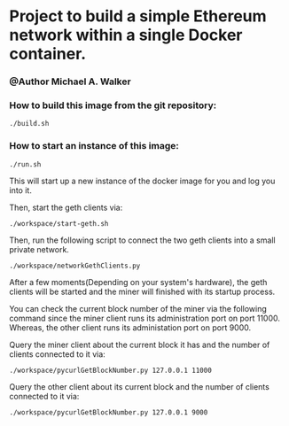 # Project to build a simple Ethereum network within a single Docker container.

### @Author Michael A. Walker

### How to build this image from the git repository:

``` ./build.sh ```

### How to start an instance of this image:

``` ./run.sh ```

This will start up a new instance of the docker image for you and log you into it.

Then, start the geth clients via:

``` ./workspace/start-geth.sh ```

Then, run the following script to connect the two geth clients into a small private network.

``` ./workspace/networkGethClients.py ```

After a few moments(Depending on your system's hardware), the geth clients will be started and the miner will finished with its startup process.

You can check the current block number of the miner via the following command since the miner client runs its administration port on port 11000. Whereas, the other client runs its administation port on port 9000. 

Query the miner client about the current block it has and the number of clients connected to it via:

``` ./workspace/pycurlGetBlockNumber.py 127.0.0.1 11000 ``` 

Query the other client about its current block and the number of clients connected to it via:

``` ./workspace/pycurlGetBlockNumber.py 127.0.0.1 9000 ``` 


